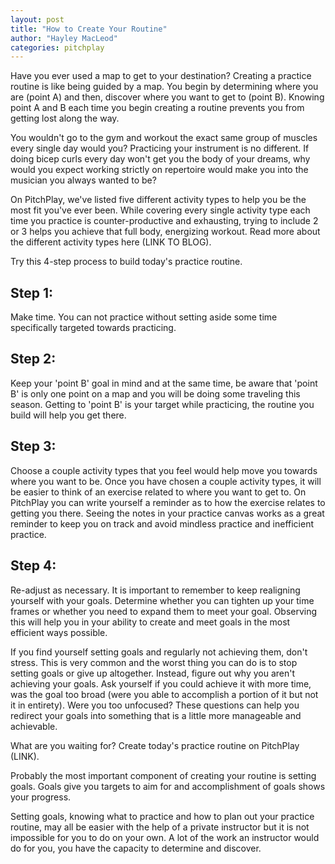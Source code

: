 ```yaml
---
layout: post
title: "How to Create Your Routine"
author: "Hayley MacLeod"
categories: pitchplay
---
```


Have you ever used a map to get to your destination?  Creating a practice routine is like being guided by a map. You begin by determining where you are (point A) and then, discover where you want to get to (point B). Knowing point A and B each time you begin creating a routine prevents you from getting lost along the way.

You wouldn't go to the gym and workout the exact same group of muscles every single day would you? Practicing your instrument is no different. If doing bicep curls every day won't get you the body of your dreams, why would you expect working strictly on repertoire would make you into the musician you always wanted to be?

On PitchPlay, we've listed five different activity types to help you be the most fit you've ever been. While covering every single activity type each time you practice is counter-productive and exhausting, trying to include 2 or 3 helps you achieve that full body, energizing workout. Read more about the different activity types here (LINK TO BLOG).

Try this 4-step process to build today's practice routine.

## Step 1:
Make time.
You can not practice without setting aside some time specifically targeted towards practicing.

## Step 2:
Keep your 'point B' goal in mind and at the same time, be aware that 'point B' is only one point on a map and you will be doing some traveling this season. Getting to 'point B' is your target while practicing, the routine you build will help you get there.  

## Step 3:
Choose a couple activity types that you feel would help move you towards where you want to be. Once you have chosen a couple activity types, it will be easier to think of an exercise related to where you want to get to. On PitchPlay you can write yourself a reminder as to how the exercise relates to getting you there. Seeing the notes in your practice canvas works as a great reminder to keep you on track and avoid mindless practice and inefficient practice.

## Step 4:
Re-adjust as necessary. It is important to remember to keep realigning yourself with your goals. Determine whether you can tighten up your time frames or whether you need to expand them to meet your goal. Observing this will help you in your ability to create and meet goals in the most efficient ways possible.

If you find yourself setting goals and regularly not achieving them, don't stress. This is very common and the worst thing you can do is to stop setting goals or give up altogether. Instead, figure out why you aren't achieving your goals. Ask yourself if you could achieve it with more time, was the goal too broad (were you able to accomplish a portion of it but not it in entirety). Were you too unfocused? These questions can help you redirect your goals into something that is a little more manageable and achievable.

What are you waiting for? Create today's practice routine on PitchPlay (LINK).

Probably the most important component of creating your routine is setting goals. Goals give you targets to aim for and accomplishment of goals shows your progress.

Setting goals, knowing what to practice and how to plan out your practice routine, may all be easier with the help of a private instructor but it is not impossible for you to do on your own. A lot of the work an instructor would do for you, you have the capacity to determine and discover.

